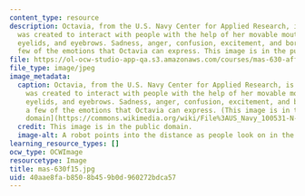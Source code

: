 ```yaml
---
content_type: resource
description: Octavia, from the U.S. Navy Center for Applied Research, is a robot that
  was created to interact with people with the help of her movable mouth, eyeballs,
  eyelids, and eyebrows. Sadness, anger, confusion, excitement, and boredom are a
  few of the emotions that Octavia can express. This image is in the public domain.
file: https://ol-ocw-studio-app-qa.s3.amazonaws.com/courses/mas-630-affective-computing-fall-2015/40aae8fab8508b459b0d960272bdca57_mas-630f15.jpg
file_type: image/jpeg
image_metadata:
  caption: Octavia, from the U.S. Navy Center for Applied Research, is a robot that
    was created to interact with people with the help of her movable mouth, eyeballs,
    eyelids, and eyebrows. Sadness, anger, confusion, excitement, and boredom are
    a few of the emotions that Octavia can express. (This image is in the [public
    domain](https://commons.wikimedia.org/wiki/File%3AUS_Navy_100531-N-7676W-075_Visitors_interact_with_the_mobile%2C_dexterous%2C_social_(MDS)_robot_Octavia_at_the_Office_of_Naval_Research_(ONR)_exhibit_during_Fleet_Week_New_York_2010.jpg).)
  credit: This image is in the public domain.
  image-alt: A robot points into the distance as people look on in the foreground.
learning_resource_types: []
ocw_type: OCWImage
resourcetype: Image
title: mas-630f15.jpg
uid: 40aae8fa-b850-8b45-9b0d-960272bdca57
---
```

